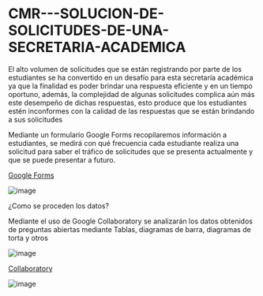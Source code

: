 # CMR---SOLUCION-DE-SOLICITUDES-DE-UNA-SECRETARIA-ACADEMICA

El alto volumen de solicitudes que se están registrando por parte de los estudiantes se ha convertido en un desafío para esta secretaría académica ya que la finalidad es poder brindar una respuesta eficiente y en un tiempo oportuno, además, la complejidad de algunas solicitudes complica aún más este desempeño de dichas respuestas, esto produce que los estudiantes estén inconformes con la calidad de las respuestas que se están brindando a sus solicitudes


Mediante un formulario Google Forms recopilaremos información a estudiantes, se medirá con qué frecuencia cada estudiante realiza una solicitud para saber el tráfico de solicitudes que se presenta actualmente y que se puede presentar a futuro.

[Google Forms](https://docs.google.com/forms/d/1NMqwXFk1q7F76bIwvKtKdSps6PBQYSGqBqreU7LoUEk/edit#responses)

![image](https://github.com/SantiagocasasC2798/CMR---SOLUCION-DE-SOLICITUDES-DE-UNA-SECRETARIA-ACADEMICA/assets/166188733/aed14b2c-c703-4757-b8c1-85d9a6b85b28)


¿Como se proceden los datos?

Mediante el uso de Google Collaboratory se analizarán los datos obtenidos de preguntas abiertas mediante Tablas, diagramas de barra, diagramas de torta y otros

![image](https://github.com/SantiagocasasC2798/CMR---SOLUCION-DE-SOLICITUDES-DE-UNA-SECRETARIA-ACADEMICA/assets/166188733/b9236429-de1c-4091-bc3f-199c51289655)

[Collaboratory](https://colab.research.google.com/drive/1oHRe5s3Td6zHk8ZhfxcvpsYuwy8OauOs?usp=sharing)

![image](https://github.com/SantiagocasasC2798/CMR---SOLUCION-DE-SOLICITUDES-DE-UNA-SECRETARIA-ACADEMICA/assets/166188733/eb440bb0-7d60-4edc-b261-a835eb27fe06)
